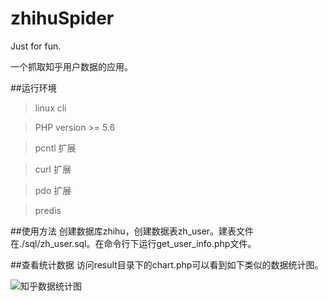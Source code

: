 # zhihuSpider
Just for fun.

一个抓取知乎用户数据的应用。

##运行环境

> linux cli

> PHP version >= 5.6

> pcntl 扩展

> curl 扩展

> pdo 扩展 

> predis

##使用方法
创建数据库zhihu，创建数据表zh_user。建表文件在./sql/zh_user.sql。在命令行下运行get_user_info.php文件。

##查看统计数据
访问result目录下的chart.php可以看到如下类似的数据统计图。

![知乎数据统计图](http://7u2eqw.com1.z0.glb.clouddn.com/知乎数据统计图.png)
